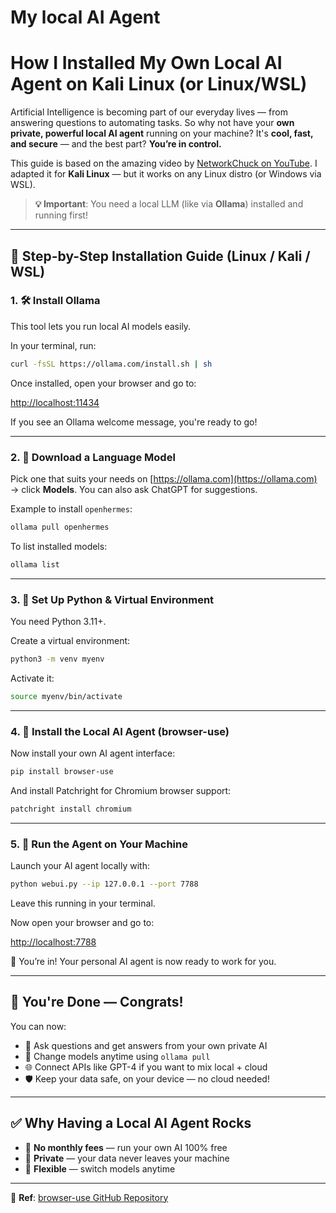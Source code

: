 # My local AI Agent
# How I Installed My Own Local AI Agent on Kali Linux (or Linux/WSL)

Artificial Intelligence is becoming part of our everyday lives — from answering questions to automating tasks. So why not have your **own private, powerful local AI agent** running on your machine? It's **cool, fast, and secure** — and the best part? **You’re in control.**

This guide is based on the amazing video by [NetworkChuck on YouTube](https://www.youtube.com/watch?v=sxTNACldK3Y). I adapted it for **Kali Linux** — but it works on any Linux distro (or Windows via WSL).

> **💡 Important**: You need a local LLM (like via **Ollama**) installed and running first!

---

## 🚀 Step-by-Step Installation Guide (Linux / Kali / WSL)

### 1. 🛠️ Install Ollama

This tool lets you run local AI models easily.

In your terminal, run:

```bash
curl -fsSL https://ollama.com/install.sh | sh
```



Once installed, open your browser and go to:

[http://localhost:11434](http://localhost:11434)

If you see an Ollama welcome message, you're ready to go!

---

### 2. 🧩 Download a Language Model

Pick one that suits your needs on [https://ollama.com](https://ollama.com) → click **Models**. You can also ask ChatGPT for suggestions.

Example to install `openhermes`:

```bash
ollama pull openhermes
```



To list installed models:

```bash
ollama list
```



---

### 3. 🐍 Set Up Python & Virtual Environment

You need Python 3.11+.

Create a virtual environment:

```bash
python3 -m venv myenv
```

Activate it:

```bash
source myenv/bin/activate
```

---

### 4. 🤖 Install the Local AI Agent (browser-use)

Now install your own AI agent interface:

```bash
pip install browser-use
```

And install Patchright for Chromium browser support:

```bash
patchright install chromium
```

---

### 5. 🔌 Run the Agent on Your Machine

Launch your AI agent locally with:

```bash
python webui.py --ip 127.0.0.1 --port 7788
```

Leave this running in your terminal.

Now open your browser and go to:

[http://localhost:7788](http://localhost:7788)

🎉 You’re in! Your personal AI agent is now ready to work for you.

---

## 🏁 You're Done — Congrats!

You can now:

- 🧠 Ask questions and get answers from your own private AI
- 🔁 Change models anytime using `ollama pull`
- 🌐 Connect APIs like GPT-4 if you want to mix local + cloud
- 🛡️ Keep your data safe, on your device — no cloud needed!

---

## ✅ Why Having a Local AI Agent Rocks

- 💸 **No monthly fees** — run your own AI 100% free
- 🔐 **Private** — your data never leaves your machine
- 🔄 **Flexible** — switch models anytime

---

📎 **Ref**: [browser-use GitHub Repository](https://github.com/)
